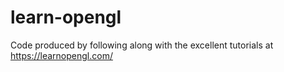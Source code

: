 # learn-opengl
Code produced by following along with the excellent tutorials at https://learnopengl.com/
